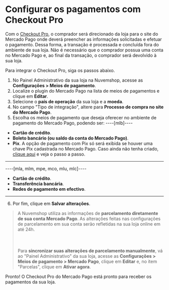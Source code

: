 # Configurar os pagamentos com Checkout Pro
 
Com o [Checkout Pro](/developers/pt/docs/checkout-pro/landing), o comprador será direcionado da loja para o site do Mercado Pago onde deverá preencher as informações solicitadas e efetuar o pagamento. Dessa forma, a transação é processada e concluída fora do ambiente de sua loja. Não é necessário que o comprador possua uma conta no Mercado Pago e, ao final da transação, o comprador será devolvido à sua loja.
 
Para integrar o Checkout Pro, siga os passos abaixo.

1. No Painel Administrativo da sua loja na Nuvemshop, acesse as **Configurações > Meios de pagamento**. 
2. Localize o plugin do Mercado Pago na lista de meios de pagamentos e clique em **Editar**.
3. Selecione o **país de operação** da sua loja e a **moeda**.
4. No campo "Tipo de integração", altere para **Processo de compra no site do Mercado Pago**.
5. Escolha os meios de pagamento que deseja oferecer no ambiente de pagamento do Mercado Pago, podendo ser: 
 ----[mlb]---- 
 * **Cartão de crédito**.
 * **Boleto bancário (ou saldo da conta do Mercado Pago)**.
 * **Pix**. A opção de pagamento com Pix só será exibida se houver uma chave Pix cadastrada no Mercado Pago. Caso ainda não tenha criado, [clique aqui](https://www.youtube.com/watch?v=60tApKYVnkA) e veja o passo a passo.
 ------------ 
----[mla, mlm, mpe, mco, mlu, mlc]---- 
 * **Cartão de crédito**.
 * **Transferência bancária**.
 * **Redes de pagamento em efectivo**.
  ------------
6. Por fim, clique em **Salvar alterações**.

> A Nuvemshop utiliza as informações de **parcelamento diretamente de sua conta Mercado Pago**. As alterações feitas nas configurações de parcelamento em sua conta serão refletidas na sua loja online em até 24h. <br/></br>
> <br/></br>
> Para **sincronizar suas alterações de parcelamento manualmente**, vá ao "Painel Administrativo" da sua loja, acesse as **Configurações > Meios de pagamento > Mercado Pago**, clique em **Editar** e, no item "Parcelas", clique em **Ativar agora**.

Pronto! O Checkout Pro do Mercado Pago está pronto para receber os pagamentos da sua loja.